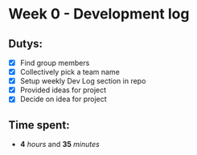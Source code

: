# Week 0 - Development log

## Dutys:
- [x]  Find group members
- [x]  Collectively pick a team name
- [x]  Setup weekly Dev Log section in repo
- [x]  Provided ideas for project
- [x]  Decide on idea for project

## Time spent:
  * **4** _hours_ and **35** _minutes_
